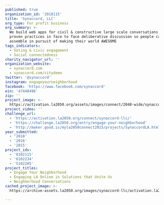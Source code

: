 ```yaml
---
published: true
organization_id: '2018115'
title: 'Synaccord, LLC'
org_type: For profit business
org_summary: >-
  We build web apps for civil & constructive large scale conversations based on
  proven practices in face to face deliberative discussion so people can
  assemble in pursuit of making their world AWESOME
tags_indicators:
  - Voting & civic engagement
  - Social connectedness
charity_navigator_url: ''
organization_website:
  - synaccord.com
  - synaccord.com/citydemo
twitter: '@synaccord'
instagram: engageyourneighborhood
facebook: 'https://www.facebook.com/synaccord'
ein: '47448496'
zip: ''
project_image: >-
  https://activation.la2050.org/assets/images/connect/2048-wide/synaccord-llc.jpg
project_video: ''
challenge_url:
  - 'https://activation.la2050.org/connect/synaccord-llc/'
  - 'https://challenge.la2050.org/entry/engage-your-neighborhood'
  - 'http://maker.good.is/myla2050connect2015/projects/SynaccordLA.html'
year_submitted:
  - '2018'
  - '2016'
  - '2015'
project_ids:
  - '8102115'
  - '6102234'
  - '5102285'
project_titles:
  - Engage Your Neighborhood
  - Engaging LA Online in Solutions that Unite Us
  - Neighborhood Conversations
cached_project_image: >-
  https://archive-assets.la2050.org/images/synaccord-llc/activation.la2050.org/assets/images/connect/2048-wide/synaccord-llc.jpg

---
```

